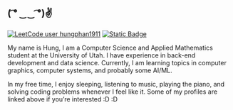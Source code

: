 ## ( ͡° ‿‿ ͡°)✌

[![LeetCode user hungphan1911](https://img.shields.io/badge/dynamic/json?style=flat&labelColor=gray&color=%23ffa116&label=LeetCode&query=rating&url=https%3A%2F%2Fleetcode-badge.vercel.app%2Fapi%2Fusers%2Fhungphan1911&logo=leetcode&logoColor=yellow)](https://leetcode.com/hungphan1911/)
[![Static Badge](https://img.shields.io/badge/Open_Kattis-hungphanquocviet-orange)](https://open.kattis.com/users/hungphanquocviet)

My name is Hung, I am a Computer Science and Applied Mathematics student at the University of Utah. I have experience in back-end development and data science. Currently, I am learning topics in computer graphics, computer systems, and probably some AI/ML.

In my free time, I enjoy sleeping, listening to music, playing the piano, and solving coding problems whenever I feel like it. Some of my profiles are linked above if you’re interested :D :D
